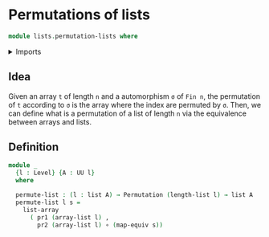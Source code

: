 # Permutations of lists

```agda
module lists.permutation-lists where
```

<details><summary>Imports</summary>

```agda
open import foundation.dependent-pair-types
open import foundation.equivalences
open import foundation.functions
open import foundation.universe-levels

open import linear-algebra.vectors

open import lists.arrays
open import lists.lists

open import univalent-combinatorics.permutations-standard-finite-types
open import univalent-combinatorics.standard-finite-types
```

</details>

## Idea

Given an array `t` of length `n` and a automorphism `σ` of `Fin n`, the
permutation of `t` according to `σ` is the array where the index are permuted by
`σ`. Then, we can define what is a permutation of a list of length `n` via the
equivalence between arrays and lists.

## Definition

```agda
module _
  {l : Level} {A : UU l}
  where

  permute-list : (l : list A) → Permutation (length-list l) → list A
  permute-list l s =
    list-array
      ( pr1 (array-list l) ,
        pr2 (array-list l) ∘ (map-equiv s))
```
